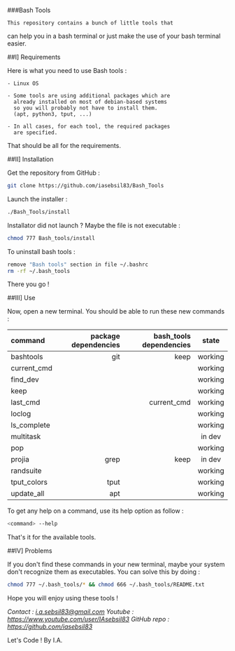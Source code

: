 ###Bash Tools

    This repository contains a bunch of little tools that
can help you in a bash terminal or just make the use of
your bash terminal easier.




##I] Requirements

Here is what you need to use Bash tools :

    - Linux OS

    - Some tools are using additional packages which are
      already installed on most of debian-based systems
      so you will probably not have to install them.
      (apt, python3, tput, ...)

    - In all cases, for each tool, the required packages
      are specified.

That should be all for the requirements.




##II] Installation

Get the repository from GitHub :
```bash
git clone https://github.com/iasebsil83/Bash_Tools
```

Launch the installer :
```bash
./Bash_Tools/install
```

Installator did not launch ?
Maybe the file is not executable :
```bash
chmod 777 Bash_tools/install
```

To uninstall bash tools :
```bash
remove "Bash tools" section in file ~/.bashrc
rm -rf ~/.bash_tools
```

There you go !




##III] Use

Now, open a new terminal.
You should be able to run these new commands :

|   command   | package dependencies | bash_tools dependencies|  state  |
|:------------|---------------------:|-----------------------:|:-------:|
| bashtools   |                  git |                   keep | working |
| current_cmd |                      |                        | working |
| find_dev    |                      |                        | working |
| keep        |                      |                        | working |
| last_cmd    |                      |            current_cmd | working |
| loclog      |                      |                        | working |
| ls_complete |                      |                        | working |
| multitask   |                      |                        | in dev  |
| pop         |                      |                        | working |
| projia      |                 grep |                   keep | in dev  |
| randsuite   |                      |                        | working |
| tput_colors |                 tput |                        | working |
| update_all  |                  apt |                        | working |

To get any help on a command, use its help option as follow :
```bash
<command> --help
```

That's it for the available tools.




##IV] Problems

If you don't find these commands in your new terminal, maybe your system don't
recognize them as executables. You can solve this by doing :

```bash
chmod 777 ~/.bash_tools/* && chmod 666 ~/.bash_tools/README.txt
```

Hope you will enjoy using these tools !




*Contact     : i.a.sebsil83@gmail.com*
*Youtube     : https://www.youtube.com/user/IAsebsil83*
*GitHub repo : https://github.com/iasebsil83*

Let's Code !                                  By I.A.
